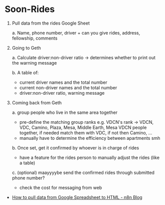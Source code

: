 # Soon-Rides

<initial planning>

1. Pull data from the rides Google Sheet
    
    a. Name, phone number, driver + can you give rides, address, fellowship, comments
    
2. Going to Geth
    
    a. Calculate driver:non-driver ratio → determines whether to print out the warning message
    
    b. A table of:
    - current driver names and the total number
    - current non-driver names and the total number
    - driver:non-driver ratio, warning message
    
3. Coming back from Geth
   
    a. group people who live in the same area together
    - pre-define the matching group ranks
      e.g. VDCN's rank -> VDCN, VDC, Camino, Plaza, Mesa, Middle Earth, Mesa
      VDCN people together, if needed match them with VDC, if not then Camino, ...
    - manually have to determine the efficiency between apartments smh
   
    b. Once set, get it confirmed by whoever is in charge of rides
    - have a feature for the rides person to manually adjust the rides (like a table)
   
    c. (optional) maayyyybe send the confirmed rides through submitted phone number?
    - check the cost for messaging from web
    
<resources>

- [How to pull data from Google Spreadsheet to HTML - n8n Blog](https://blog.n8n.io/pull-data-from-google-spreadsheet-to-html/)
